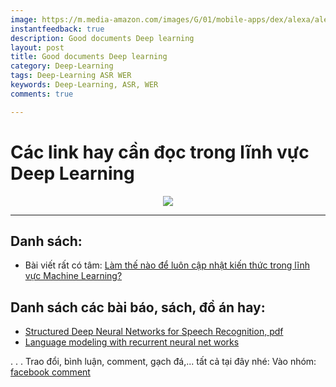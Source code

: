 ```yaml
---
image: https://m.media-amazon.com/images/G/01/mobile-apps/dex/alexa/alexa-skills-kit/asr/asr-lp_block-1._CB499320415_.png
instantfeedback: true
description: Good documents Deep learning
layout: post
title: Good documents Deep learning
category: Deep-Learning
tags: Deep-Learning ASR WER
keywords: Deep-Learning, ASR, WER
comments: true

---
```


# Các link hay cần đọc trong lĩnh vực Deep Learning

<div style="text-align:center"><img src ="https://m.media-amazon.com/images/G/01/mobile-apps/dex/alexa/alexa-skills-kit/asr/asr-lp_block-1._CB499320415_.png" style="max-height: 300px;max-width: 500px;"/></div>

---

## Danh sách:
  - Bài viết rất có tâm: [Làm thế nào để luôn cập nhật kiến thức trong lĩnh vực Machine Learning?](https://viblo.asia/p/question-lam-the-nao-de-luon-cap-nhat-kien-thuc-trong-linh-vuc-machine-learning-maGK7mBxlj2?fbclid=IwAR0di_xjtpLKKCNZu5Gl3PkWRmGmeLczifkJpFi4BsHIOEIpKLgMN7ZtePw)

## Danh sách các bài báo, sách, đồ án hay:
  - [Structured Deep Neural Networks for Speech Recognition, pdf](http://mi.eng.cam.ac.uk/~mjfg/thesis_cw564.pdf)
  - [Language modeling with recurrent neural net works](http://alpopkes.com/files/thesis_APopkes.pdf)











.
.
.
Trao đổi, bình luận, comment, gạch đá,... tất cả tại đây nhé:
Vào nhóm: [facebook comment]()
